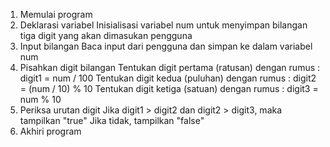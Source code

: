 1. Memulai program
2. Deklarasi variabel
   Inisialisasi variabel num untuk menyimpan bilangan tiga digit yang akan dimasukan     pengguna
3. Input bilangan
   Baca input dari pengguna dan simpan ke dalam variabel num
4. Pisahkan digit bilangan
   Tentukan digit pertama (ratusan) dengan rumus : digit1 = num / 100
   Tentukan digit kedua (puluhan) dengan rumus : digit2 = (num / 10) % 10
   Tentukan digit ketiga (satuan) dengan rumus : digit3 = num % 10
6. Periksa urutan digit
   Jika digit1 > digit2 dan digit2 > digit3, maka tampilkan "true"
   Jika tidak, tampilkan "false"
7. Akhiri program
